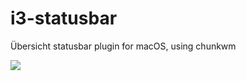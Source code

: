 # i3-statusbar
Übersicht statusbar plugin for macOS, using chunkwm

![](https://imgur.com/i6oRbxf.png)
